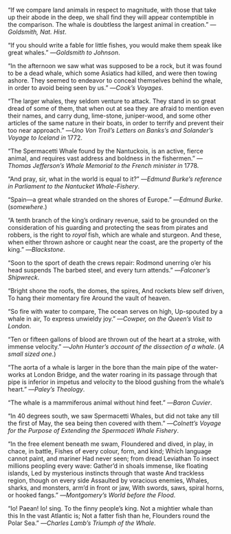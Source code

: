 

  “If we compare land animals in respect to magnitude, with those that
  take up their abode in the deep, we shall find they will appear
  contemptible in the comparison. The whale is doubtless the largest
  animal in creation.” —_Goldsmith, Nat. Hist_.

  “If you should write a fable for little fishes, you would make them
  speak like great whales.” —_Goldsmith to Johnson_.

  “In the afternoon we saw what was supposed to be a rock, but it was
  found to be a dead whale, which some Asiatics had killed, and were
  then towing ashore. They seemed to endeavor to conceal themselves
  behind the whale, in order to avoid being seen by us.” —_Cook’s
  Voyages_.

  “The larger whales, they seldom venture to attack. They stand in so
  great dread of some of them, that when out at sea they are afraid to
  mention even their names, and carry dung, lime-stone, juniper-wood,
  and some other articles of the same nature in their boats, in order
  to terrify and prevent their too near approach.” —_Uno Von Troil’s
  Letters on Banks’s and Solander’s Voyage to Iceland in_ 1772.

  “The Spermacetti Whale found by the Nantuckois, is an active, fierce
  animal, and requires vast address and boldness in the fishermen.”
  —_Thomas Jefferson’s Whale Memorial to the French minister in_ 1778.

  “And pray, sir, what in the world is equal to it?” —_Edmund Burke’s
  reference in Parliament to the Nantucket Whale-Fishery_.

  “Spain—a great whale stranded on the shores of Europe.” —_Edmund
  Burke_. (_somewhere_.)

  “A tenth branch of the king’s ordinary revenue, said to be grounded
  on the consideration of his guarding and protecting the seas from
  pirates and robbers, is the right to _royal_ fish, which are whale
  and sturgeon. And these, when either thrown ashore or caught near the
  coast, are the property of the king.” —_Blackstone_.


  “Soon to the sport of death the crews repair: Rodmond unerring o’er
  his head suspends The barbed steel, and every turn attends.”
  —_Falconer’s Shipwreck_.

  “Bright shone the roofs, the domes, the spires, And rockets blew self
  driven, To hang their momentary fire Around the vault of heaven.

  “So fire with water to compare, The ocean serves on high, Up-spouted
  by a whale in air, To express unwieldy joy.” —_Cowper, on the Queen’s
  Visit to London_.



  “Ten or fifteen gallons of blood are thrown out of the heart at a
  stroke, with immense velocity.” —_John Hunter’s account of the
  dissection of a whale_. (_A small sized one_.)

  “The aorta of a whale is larger in the bore than the main pipe of the
  water-works at London Bridge, and the water roaring in its passage
  through that pipe is inferior in impetus and velocity to the blood
  gushing from the whale’s heart.” —_Paley’s Theology_.

  “The whale is a mammiferous animal without hind feet.” —_Baron
  Cuvier_.

  “In 40 degrees south, we saw Spermacetti Whales, but did not take any
  till the first of May, the sea being then covered with them.”
  —_Colnett’s Voyage for the Purpose of Extending the Spermaceti Whale
  Fishery_.


  “In the free element beneath me swam, Floundered and dived, in play,
  in chace, in battle, Fishes of every colour, form, and kind; Which
  language cannot paint, and mariner Had never seen; from dread
  Leviathan To insect millions peopling every wave: Gather’d in shoals
  immense, like floating islands, Led by mysterious instincts through
  that waste And trackless region, though on every side Assaulted by
  voracious enemies, Whales, sharks, and monsters, arm’d in front or
  jaw, With swords, saws, spiral horns, or hooked fangs.”
  —_Montgomery’s World before the Flood_.

  “Io!  Paean!  Io! sing. To the finny people’s king. Not a mightier
  whale than this In the vast Atlantic is; Not a fatter fish than he,
  Flounders round the Polar Sea.” —_Charles Lamb’s Triumph of the
  Whale_.
